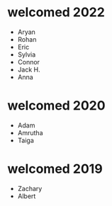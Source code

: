# welcomed 2022
- Aryan 
- Rohan
- Eric
- Sylvia
- Connor
- Jack H.
- Anna

# welcomed 2020
- Adam
- Amrutha
- Taiga

# welcomed 2019
- Zachary
- Albert
